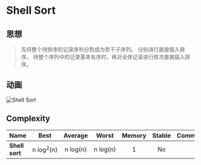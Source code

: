 # Shell Sort

## 思想

> 先将整个待排序的记录序列分割成为若干子序列。
> 分别进行直接插入排序。
> 待整个序列中的记录基本有序时，再对全体记录进行依次直接插入排序。

## 动画

![Shell Sort](https://camo.githubusercontent.com/c2a32120c534b4490f37c6a7a8df44691f442e6166f7e9015d8e00175f89da24/68747470733a2f2f75706c6f61642d696d616765732e6a69616e7368752e696f2f75706c6f61645f696d616765732f31323839303831392d636461633564616663353337613036612e6769663f696d6167654d6f6772322f6175746f2d6f7269656e742f7374726970)

## Complexity

| Name                  | Best            | Average             | Worst               | Memory    | Stable    | Comments  |
| --------------------- | :-------------: | :-----------------: | :-----------------: | :-------: | :-------: | :-------- |
| **Shell sort**    | n&nbsp;log<sup>2</sup>(n)   | n&nbsp;log(n)      | n&nbsp;log(n)      | 1         | No        |           |